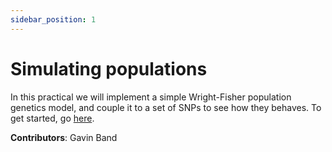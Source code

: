 ```yaml
---
sidebar_position: 1
---
```


# Simulating populations

In this practical we will implement a simple Wright-Fisher population genetics model, and couple
it to a set of SNPs to see how they behaves. To get started, go
[here](popgen_simulation.md).

**Contributors**: Gavin Band
